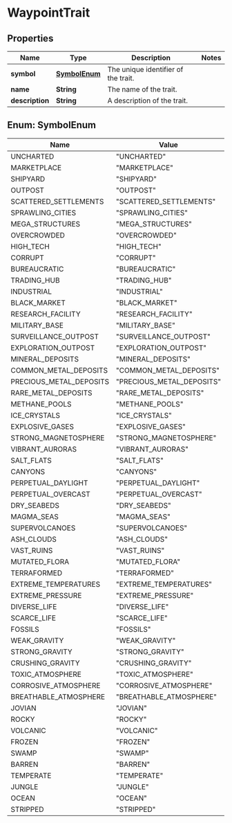

# WaypointTrait


## Properties

| Name | Type | Description | Notes |
|------------ | ------------- | ------------- | -------------|
|**symbol** | [**SymbolEnum**](#SymbolEnum) | The unique identifier of the trait. |  |
|**name** | **String** | The name of the trait. |  |
|**description** | **String** | A description of the trait. |  |



## Enum: SymbolEnum

| Name | Value |
|---- | -----|
| UNCHARTED | &quot;UNCHARTED&quot; |
| MARKETPLACE | &quot;MARKETPLACE&quot; |
| SHIPYARD | &quot;SHIPYARD&quot; |
| OUTPOST | &quot;OUTPOST&quot; |
| SCATTERED_SETTLEMENTS | &quot;SCATTERED_SETTLEMENTS&quot; |
| SPRAWLING_CITIES | &quot;SPRAWLING_CITIES&quot; |
| MEGA_STRUCTURES | &quot;MEGA_STRUCTURES&quot; |
| OVERCROWDED | &quot;OVERCROWDED&quot; |
| HIGH_TECH | &quot;HIGH_TECH&quot; |
| CORRUPT | &quot;CORRUPT&quot; |
| BUREAUCRATIC | &quot;BUREAUCRATIC&quot; |
| TRADING_HUB | &quot;TRADING_HUB&quot; |
| INDUSTRIAL | &quot;INDUSTRIAL&quot; |
| BLACK_MARKET | &quot;BLACK_MARKET&quot; |
| RESEARCH_FACILITY | &quot;RESEARCH_FACILITY&quot; |
| MILITARY_BASE | &quot;MILITARY_BASE&quot; |
| SURVEILLANCE_OUTPOST | &quot;SURVEILLANCE_OUTPOST&quot; |
| EXPLORATION_OUTPOST | &quot;EXPLORATION_OUTPOST&quot; |
| MINERAL_DEPOSITS | &quot;MINERAL_DEPOSITS&quot; |
| COMMON_METAL_DEPOSITS | &quot;COMMON_METAL_DEPOSITS&quot; |
| PRECIOUS_METAL_DEPOSITS | &quot;PRECIOUS_METAL_DEPOSITS&quot; |
| RARE_METAL_DEPOSITS | &quot;RARE_METAL_DEPOSITS&quot; |
| METHANE_POOLS | &quot;METHANE_POOLS&quot; |
| ICE_CRYSTALS | &quot;ICE_CRYSTALS&quot; |
| EXPLOSIVE_GASES | &quot;EXPLOSIVE_GASES&quot; |
| STRONG_MAGNETOSPHERE | &quot;STRONG_MAGNETOSPHERE&quot; |
| VIBRANT_AURORAS | &quot;VIBRANT_AURORAS&quot; |
| SALT_FLATS | &quot;SALT_FLATS&quot; |
| CANYONS | &quot;CANYONS&quot; |
| PERPETUAL_DAYLIGHT | &quot;PERPETUAL_DAYLIGHT&quot; |
| PERPETUAL_OVERCAST | &quot;PERPETUAL_OVERCAST&quot; |
| DRY_SEABEDS | &quot;DRY_SEABEDS&quot; |
| MAGMA_SEAS | &quot;MAGMA_SEAS&quot; |
| SUPERVOLCANOES | &quot;SUPERVOLCANOES&quot; |
| ASH_CLOUDS | &quot;ASH_CLOUDS&quot; |
| VAST_RUINS | &quot;VAST_RUINS&quot; |
| MUTATED_FLORA | &quot;MUTATED_FLORA&quot; |
| TERRAFORMED | &quot;TERRAFORMED&quot; |
| EXTREME_TEMPERATURES | &quot;EXTREME_TEMPERATURES&quot; |
| EXTREME_PRESSURE | &quot;EXTREME_PRESSURE&quot; |
| DIVERSE_LIFE | &quot;DIVERSE_LIFE&quot; |
| SCARCE_LIFE | &quot;SCARCE_LIFE&quot; |
| FOSSILS | &quot;FOSSILS&quot; |
| WEAK_GRAVITY | &quot;WEAK_GRAVITY&quot; |
| STRONG_GRAVITY | &quot;STRONG_GRAVITY&quot; |
| CRUSHING_GRAVITY | &quot;CRUSHING_GRAVITY&quot; |
| TOXIC_ATMOSPHERE | &quot;TOXIC_ATMOSPHERE&quot; |
| CORROSIVE_ATMOSPHERE | &quot;CORROSIVE_ATMOSPHERE&quot; |
| BREATHABLE_ATMOSPHERE | &quot;BREATHABLE_ATMOSPHERE&quot; |
| JOVIAN | &quot;JOVIAN&quot; |
| ROCKY | &quot;ROCKY&quot; |
| VOLCANIC | &quot;VOLCANIC&quot; |
| FROZEN | &quot;FROZEN&quot; |
| SWAMP | &quot;SWAMP&quot; |
| BARREN | &quot;BARREN&quot; |
| TEMPERATE | &quot;TEMPERATE&quot; |
| JUNGLE | &quot;JUNGLE&quot; |
| OCEAN | &quot;OCEAN&quot; |
| STRIPPED | &quot;STRIPPED&quot; |



